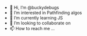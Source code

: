 - 👋 Hi, I’m @buckydebugs
- 👀 I’m interested in Pathfinding algos
- 🌱 I’m currently learning JS
- 💞️ I’m looking to collaborate on 
- 📫 How to reach me ...

<!---
buckydebugs/buckydebugs is a ✨ special ✨ repository because its `README.md` (this file) appears on your GitHub profile.
You can click the Preview link to take a look at your changes.
--->
